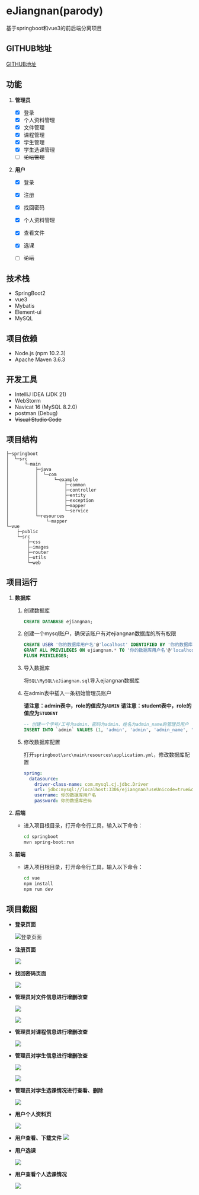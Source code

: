 # eJiangnan(parody)

基于springboot和vue3的前后端分离项目

## GITHUB地址

[GITHUB地址](https://github.com/tinsyding/ejiangnan)

## 功能

1. **管理员**

    - [x] 登录
    - [x] 个人资料管理
    - [x] 文件管理
    - [x] 课程管理
    - [x] 学生管理
    - [x] 学生选课管理
    - [ ] ~~论坛管理~~

2. **用户**

    - [x] 登录
    - [x] 注册
    - [x] 找回密码
    - [x] 个人资料管理
    - [x] 查看文件
    - [x] 选课 
    - [ ] ~~论坛~~


## 技术栈

- SpringBoot2
- vue3
- Mybatis
- Element-ui
- MySQL

## 项目依赖

- Node.js (npm 10.2.3)
- Apache Maven 3.6.3

## 开发工具

- IntelliJ IDEA (JDK 21)
- WebStorm
- Navicat 16 (MySQL 8.2.0)
- postman (Debug)
- ~~Visual Studio Code~~

## 项目结构

    ├─springboot
    │  └─src
    │      └─main
    │          ├─java
    │          │  └─com
    │          │      └─example
    │          │          ├─common
    │          │          ├─controller
    │          │          ├─entity
    │          │          ├─exception
    │          │          ├─mapper
    │          │          └─service
    │          └─resources
    │              └─mapper
    └─vue
        ├─public
        └─src
            ├─css
            ├─images
            ├─router
            ├─utils
            └─web

##  项目运行

1. **数据库**

    1. 创建数据库

        ```sql
        CREATE DATABASE ejiangnan;
        ```

    2. 创建一个mysql账户，确保该账户有对ejiangnan数据库的所有权限

        ```sql
        CREATE USER '你的数据库用户名'@'localhost' IDENTIFIED BY '你的数据库密码';
        GRANT ALL PRIVILEGES ON ejiangnan.* TO '你的数据库用户名'@'localhost';
        FLUSH PRIVILEGES;
        ```

    3. 导入数据库

        将`SQL\MySQL\eJiangnan.sql`导入ejiangnan数据库

    4. 在admin表中插入一条初始管理员账户

        **请注意：admin表中，role的值应为`ADMIN`**
        **请注意：student表中，role的值应为`STUDENT`**
    
        ```sql
        -- 创建一个学号/工号为admin、密码为admin、姓名为admin_name的管理员用户
        INSERT INTO `admin` VALUES (1, 'admin', 'admin', 'admin_name', 'ADMIN');
        ```
    
    5. 修改数据库配置

         打开`springboot\src\main\resources\application.yml`，修改数据库配置

         ```yaml
         spring:
           datasource:
             driver-class-name: com.mysql.cj.jdbc.Driver
             url: jdbc:mysql://localhost:3306/ejiangnan?useUnicode=true&characterEncoding=utf-8&serverTimezone=Asia/Shanghai
             username: 你的数据库用户名
             password: 你的数据库密码
         ```

2. **后端**

   - 进入项目根目录，打开命令行工具，输入以下命令：

        ```bash
        cd springboot
        mvn spring-boot:run
        ```

3. **前端**

   - 进入项目根目录，打开命令行工具，输入以下命令：

        ```bash
        cd vue
        npm install
        npm run dev
        ```

## 项目截图

- **登录页面**

  ![登录页面](TEMP/images/1.png)

- **注册页面**

  ![](TEMP/images/2.png)

- **找回密码页面**

  ![](TEMP/images/3.png)

- **管理员对文件信息进行增删改查**

  ![](TEMP/images/4.png)

  ![](TEMP/images/5.png)

- **管理员对课程信息进行增删改查**

  ![](TEMP/images/6.png)

- **管理员对学生信息进行增删改查**

  ![](TEMP/images/7.png)

  ![](TEMP/images/8.png)

- **管理员对学生选课情况进行查看、删除**

  ![](TEMP/images/14.png)

- **用户个人资料页**

  ![](TEMP/images/9.png)

- **用户查看、下载文件**
  ![](TEMP/images/10.png)

- **用户选课**

  ![](TEMP/images/11.png)

- **用户查看个人选课情况**

  ![](TEMP/images/12.png)
